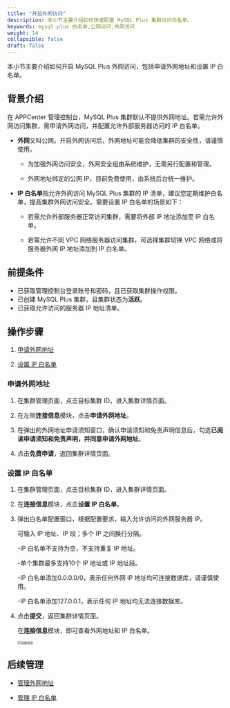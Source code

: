 ```yaml
---
title: "开启外网访问"
description: 本小节主要介绍如何快速配置 MySQL Plus 集群访问白名单。 
keywords: mysql plus 白名单,公网访问,外网访问
weight: 14
collapsible: false
draft: false
---
```


本小节主要介绍如何开启 MySQL Plus 外网访问，包括申请外网地址和设置 IP 白名单。

## 背景介绍

在 APPCenter 管理控制台，MySQL Plus 集群默认不提供外网地址。若需允许外网访问集群，需申请外网访问，并配置允许外部服务器访问的 IP 白名单。

- **外网**又叫公网。开启外网访问后，外网地址可能会降低集群的安全性，请谨慎使用。
   
   - 为加强外网访问安全，外网安全组由系统维护，无需另行配置和管理。
   
   - 外网地址绑定的公网 IP，目前免费使用，由系统后台统一维护。

- **IP 白名单**指允许外网访问 MySQL Plus 集群的 IP 清单，建议您定期维护白名单，提高集群外网访问安全。需要设置 IP 白名单的场景如下：
   
   - 若需允许外部服务器正常访问集群，需要将外部 IP 地址添加至 IP 白名单。
  
   - 若需允许不同 VPC 网络服务器访问集群，可选择集群切换 VPC 网络或将服务器外网 IP 地址添加到 IP 白名单。

## 前提条件

- 已获取管理控制台登录账号和密码，且已获取集群操作权限。
- 已创建 MySQL Plus 集群，且集群状态为**活跃**。
- 已获取允许访问的服务器 IP 地址清单。

## 操作步骤

1. [申请外网地址](#申请外网地址)
   
2. [设置 IP 白名单](#设置-ip-白名单)
  
### 申请外网地址
   
1. 在集群管理页面，点击目标集群 ID，进入集群详情页面。
   
2. 在左侧**连接信息**模块，点击**申请外网地址**。
3. 在弹出的外网地址申请须知窗口，确认申请须知和免责声明信息后，勾选**已阅读申请须知和免责声明，并同意申请外网地址**。
4. 点击**免费申请**，返回集群详情页面。

### 设置 IP 白名单

1. 在集群管理页面，点击目标集群 ID，进入集群详情页面。 
2. 在**连接信息**模块，点击**设置 IP 白名单**。
3. 弹出白名单配置窗口，根据配置要求，输入允许访问的外网服务器 IP。
    
    可输入 IP 地址、IP 段；多个 IP 之间换行分隔。

     -IP 白名单不支持为空，不支持重复 IP 地址。
     
     -单个集群最多支持10个 IP 地址或 IP 地址段。

     -IP 白名单添加0.0.0.0/0，表示任何外网 IP 地址均可连接数据库，请谨慎使用。

     -IP 白名单添加127.0.0.1，表示任何 IP 地址均无法连接数据库。
   
4. 点击**提交**，返回集群详情页面。
   
   在**连接信息**模块，即可查看外网地址和 IP 白名单。

   <img src="../../../_images/check_access_info.png" alt="连接信息" style="zoom:50%;" />

## 后续管理

- [管理外网地址](../mgt_external_network)
  
- [管理 IP 白名单](../mgt_whitelist)
